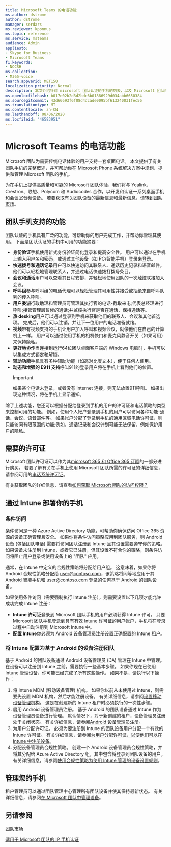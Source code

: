 ```yaml
---
title: Microsoft Teams 的电话功能
ms.author: dstrome
author: dstrome
manager: serdars
ms.reviewer: kponnus
ms.topic: reference
ms.service: msteams
audience: Admin
appliesto:
- Skype for Business
- Microsoft Teams
f1.keywords:
- NOCSH
ms.collection:
- M365-voice
search.appverid: MET150
localization_priority: Normal
description: 本文介绍针对 microsoft 团队认证的手机的列表，以及 Microsoft 团队的手机认证中支持的功能。
ms.openlocfilehash: b017e02b2d3d2bdc6b01886929d034abb6650384
ms.sourcegitcommit: 43d66693f6f08d4dcade0095bf613240031fec56
ms.translationtype: MT
ms.contentlocale: zh-CN
ms.lasthandoff: 08/06/2020
ms.locfileid: "46583951"
---
```

# <a name="phones-for-microsoft-teams"></a>Microsoft Teams 的电话功能

Microsoft 团队为需要传统电话体验的用户支持一套桌面电话。 本文提供了有关团队手机的完整概述，并可帮助你在 Microsoft Phone 系统解决方案中规划、提供和管理 Microsoft 团队的手机。 

为在手机上提供高质量和可靠的 Microsoft 团队体验，我们将与 Yealink、Crestron、联想、Polycom 和 Audiocodes 合作，以开发和认证一系列桌面手机和会议室音频设备。 若要获取有关团队设备的最新信息和最新信息，请转到[团队市场](https://office.com/teamsdevices)。

## <a name="features-supported-by-teams-phones"></a>团队手机支持的功能
团队认证的手机具有广泛的功能，可帮助你的用户完成工作，并帮助你管理其使用。 下面是团队认证的手机中可用的功能摘要：

- **身份验证**手机使用新式身份验证简化登录和提高安全性。 用户可以通过在手机上输入用户名和密码，或通过其他设备（如 PC/智能手机）登录来登录。
- **快速拨号和通话记录**用户可以快速访问其联系人、通话历史记录和语音邮件。 他们可以轻松地管理联系人，并通过电话快速拨打拨号条目。
- **会议和通话**用户可以查看其日程安排，并轻松地使用团队的一次触控联接加入会议。
- **呼叫组**参与呼叫组的电话代理可以轻松管理其可用性并接受或拒绝来自呼叫队列的传入呼叫。
- **用户委派**行政助理和管理员可管理其执行官的电话-截取来电;代表总经理进行呼叫;接管管理层暂候的通话;并监控执行官是否在通话、保持通话等。
- **热 desking**用户可以通过登录到手机来获取他们的联系人、会议和其他首选项。 完成后，他们可以注销，并让下一位用户的电话准备就绪。
- **视频**带有视频支持的手机让用户加入呼叫和视频会议，就像他们在自己的计算机上一样。 用户可以通过使用手机的相机快门和麦克风静音开关（如果可用）来保持隐私。
- **更好地协作**当连接到运行64位团队桌面客户端的 Windows 电脑时，手机可以以集成方式锁定和解锁。
- **辅助功能**手机具有多种辅助功能（如高对比度文本），便于任何人使用。
- **动态和增强的 E911 支持**呼叫911的登录用户将在手机上看到他们的位置。 
    > [!IMPORTANT]
    > 如果某个电话未登录，或者没有 Internet 连接，则无法放置911呼叫。 如果出现这种情况，将在手机上显示通知。

除了上述功能，您还可以根据分配给登录到手机的用户的许可证和电话策略的类型来控制可用的功能。 例如，使用个人帐户登录到手机的用户可以访问各种功能-通话、会议、语音邮件等。 如果帐户分配了登录到手机的通用区域电话许可证，则只能访问有限范围的功能;例如，通话记录和会议计划可能无法保留，例如保护用户的隐私。

## <a name="required-licenses"></a>需要的许可证

Microsoft 团队许可证可以作为其[microsoft 365 和 Office 365 订阅](https://docs.microsoft.com/office365/servicedescriptions/teams-service-description)的一部分进行购买。 若要了解有关在手机上使用 Microsoft 团队所需的许可证的详细信息，请参阅可用的[电话系统许可证](https://products.office.com/microsoft-teams/voice-calling)。

有关获取团队的详细信息，请查看[如何获取 Microsoft 团队的访问权限？](https://support.office.com/article/fc7f1634-abd3-4f26-a597-9df16e4ca65b)

## <a name="deploy-your-phones-via-intune"></a>通过 Intune 部署你的手机

### <a name="conditional-access"></a>条件访问

条件访问是一种 Azure Active Directory 功能，可帮助你确保访问 Office 365 资源的设备正确管理且安全。  如果你将条件访问策略应用到团队服务，则 Android 设备 (包括团队电话) 需要将访问团队注册到 Intune 且其设置需要遵守你的策略。  如果设备未注册到 Intune，或者它已注册，但其设置不符合你的策略，则条件访问将阻止用户登录或使用设备上的 "团队" 应用。

通常，在 Intune 中定义的合规性策略将分配给用户组。  这意味着，如果你将 Android 合规性策略分配给 user@contoso.com，该策略将同等地应用于其 Android 智能手机和 user@contoso.com 登录的任何基于 Android 的团队设备。

如果使用条件访问（需要强制执行 Intune 注册），则需要设置以下几项才能允许成功完成 Intune 注册：

- **Intune 许可证**登录到 Microsoft 团队手机的用户必须获得 Intune 许可。  只要 Microsoft 团队手机登录到具有有效 Intune 许可证的用户帐户，手机将在登录过程中自动注册到 Microsoft Intune 中。
- **配置 Intune**你必须为 Android 设备管理员注册设置正确配置的 Intune 租户。

### <a name="configure-intune-to-enroll-teams-android-based-devices"></a>将 Intune 配置为基于 Android 的设备注册团队

基于 Android 的团队设备通过 Android 设备管理员 (DA) 管理在 Intune 中管理。 在设备可以注册到 Intune 之前，需要执行一些基本步骤。  如果你现在已使用 Intune 管理设备，你可能已经完成了所有这些操作。  如果不是，请执行以下操作：

1. 将 Intune MDM (移动设备管理) 机构。  如果你以前从未使用过 Intune，则需要先设置 MDM 机构，然后才能注册设备。 有关详细信息，请参阅[设置移动设备管理机构](https://docs.microsoft.com/intune/fundamentals/mdm-authority-set)。  这是在创建新的 Intune 租户时必须执行的一次性步骤。
2. 启用 Android 设备管理员注册。 基于 Android 的团队设备通过 Intune 作为设备管理员设备进行管理。  默认情况下，对于新创建的租户，设备管理员注册处于关闭状态。  有关详细信息，请参阅[Android 设备管理员注册](https://docs.microsoft.com/intune/enrollment/android-enroll-device-administrator)。
3. 为用户分配许可证。 必须为要注册到 Intune 的团队设备用户分配一个有效的 Intune 许可证。 有关详细信息，请参阅[为用户分配许可证，以便他们可以在 Intune 中注册设备](https://docs.microsoft.com/intune/fundamentals/licenses-assign)。
4. 分配设备管理员合规性策略。  创建一个 Android 设备管理员合规性策略，并将其分配给 Azure Active Directory 组，其中包含将登录到团队设备的用户。 有关详细信息，请参阅[使用合规性策略为使用 Intune 管理的设备设置规则](https://docs.microsoft.com/mem/intune/protect/device-compliance-get-started)。

## <a name="manage-your-phones"></a>管理您的手机

租户管理员可以通过团队管理中心管理所有团队设备并使其保持最新状态。 有关详细信息，请参阅[在 Microsoft 团队中管理设备](https://docs.microsoft.com/microsoftteams/devices/device-management)。 

## <a name="see-also"></a>另请参阅

[团队市场](https://office.com/teamsdevices)

[适用于 Microsoft 团队的 IP 手机认证](teams-ip-phones.md)
